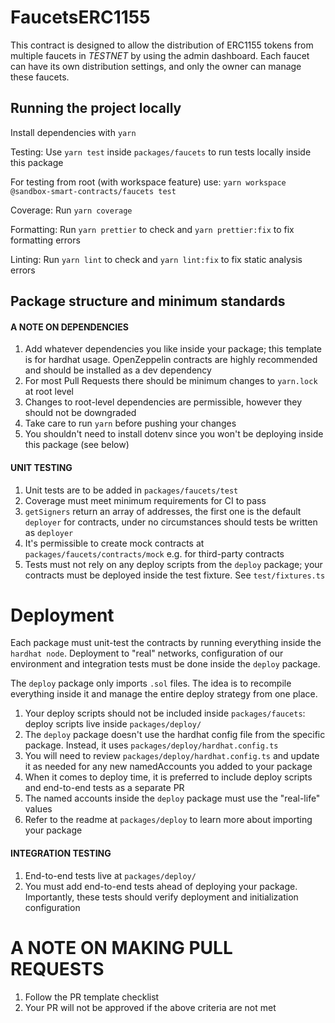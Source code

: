 # FaucetsERC1155

This contract is designed to allow the distribution of ERC1155 tokens from multiple faucets in *TESTNET* by using the admin dashboard. Each faucet can have its own distribution settings, and only the owner can manage these faucets.


## Running the project locally

Install dependencies with `yarn`

Testing: Use `yarn test` inside `packages/faucets` to run tests locally inside this package

For testing from root (with workspace feature) use: `yarn workspace @sandbox-smart-contracts/faucets test`

Coverage: Run `yarn coverage`

Formatting: Run `yarn prettier` to check and `yarn prettier:fix` to fix formatting errors

Linting: Run `yarn lint` to check and `yarn lint:fix` to fix static analysis errors

## Package structure and minimum standards

#### A NOTE ON DEPENDENCIES

1. Add whatever dependencies you like inside your package; this template is for hardhat usage. OpenZeppelin contracts
   are highly recommended and should be installed as a dev dependency
2. For most Pull Requests there should be minimum changes to `yarn.lock` at root level
3. Changes to root-level dependencies are permissible, however they should not be downgraded
4. Take care to run `yarn` before pushing your changes
5. You shouldn't need to install dotenv since you won't be deploying inside this package (see below)

#### UNIT TESTING

1. Unit tests are to be added in `packages/faucets/test`
2. Coverage must meet minimum requirements for CI to pass
3. `getSigners` return an array of addresses, the first one is the default `deployer` for contracts, under no
   circumstances should tests be written as `deployer`
4. It's permissible to create mock contracts at `packages/faucets/contracts/mock` e.g. for third-party contracts
5. Tests must not rely on any deploy scripts from the `deploy` package; your contracts must be deployed inside the test
   fixture. See `test/fixtures.ts`

# Deployment

Each package must unit-test the contracts by running everything inside the `hardhat node`. Deployment to "real"
networks, configuration of our environment and integration tests must be done inside the `deploy` package.

The `deploy` package only imports `.sol` files. The idea is to recompile everything inside it and manage the entire
deploy strategy from one place.

1. Your deploy scripts should not be included inside `packages/faucets`: deploy scripts live inside `packages/deploy/`
2. The `deploy` package doesn't use the hardhat config file from the specific package. Instead, it
   uses `packages/deploy/hardhat.config.ts`
3. You will need to review `packages/deploy/hardhat.config.ts` and update it as needed for any new namedAccounts you
   added to your package
4. When it comes to deploy time, it is preferred to include deploy scripts and end-to-end tests as a separate PR
5. The named accounts inside the `deploy` package must use the "real-life" values
6. Refer to the readme at `packages/deploy` to learn more about importing your package

#### INTEGRATION TESTING

1. End-to-end tests live at `packages/deploy/`
2. You must add end-to-end tests ahead of deploying your package. Importantly, these tests should verify deployment and
   initialization configuration

# A NOTE ON MAKING PULL REQUESTS

1. Follow the PR template checklist
2. Your PR will not be approved if the above criteria are not met
